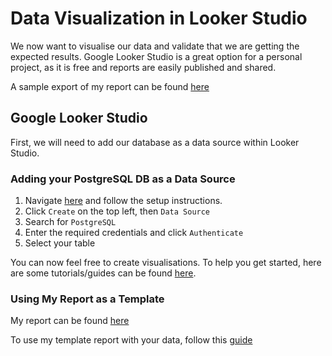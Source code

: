 # Data Visualization in Looker Studio

We now want to visualise our data and validate that we are getting the expected results. Google Looker Studio is a great option for a personal project, as it is free and reports are easily published and shared.

A sample export of my report can be found [here](https://github.com/zachmiller280/Spotify-API-Pipeline/blob/main/images/listening_stats.pdf)

## Google Looker Studio

First, we will need to add our database as a data source within Looker Studio.

### Adding your PostgreSQL DB as a Data Source
1. Navigate [here](https://lookerstudio.google.com) and follow the setup instructions. 
1. Click `Create` on the top left, then `Data Source`
1. Search for `PostgreSQL`
1. Enter the required credentials and click `Authenticate`
1. Select your table

You can now feel free to create visualisations. To help you get started, here are some tutorials/guides can be found [here](https://cloud.google.com/looker/docs/studio?hl=en&visit_id=638759559392901347-1940849564&rd=1).



### Using My Report as a Template

My report can be found [here](https://lookerstudio.google.com/u/0/reporting/f873f57c-0a28-4a8c-961f-5567ca9e753f/page/p_ijh6tw1upd/preview)


To use my template report with your data, follow this [guide](https://cloud.google.com/looker/docs/studio/create-a-report-from-a-template)
